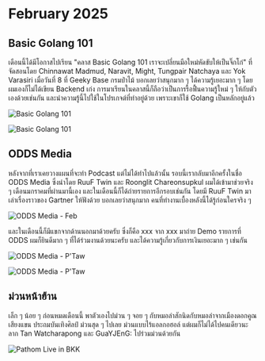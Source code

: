 # February 2025

## Basic Golang 101

เดือนนี้ได้มีโอกาสไปเรียน "คลาส Basic Golang 101 เราจะเปลี่ยนมือใหม่หัดขับให้เป็นจิ๊กโก๋" ที่จัดสอนโดย <Badge type="info">Chinnawat Madmud</Badge>, <Badge type="info">Naravit</Badge>, <Badge type="info">Might</Badge>, <Badge type="info">Tungpair Natchaya</Badge> และ <Badge type="info">Yok Varasiri</Badge> เมื่อวันที่ 8 ที่ Geeky Base กรมป่าไม้ บอกเลยว่าสนุกมาก ๆ ได้ความรู้เยอะมาก ๆ โดยผมเองก็ไม่ได้เขียน Backend เก่ง การมาเรียนในคลาสนี้ก็ถือว่าเป็นการรื้อฟื้นความรู้ใหม่ ๆ ให้กับตัวเองด้วยเช่นกัน และนำความรู้นี้ไปใช้ในโปรเกจต์ที่ทำอยู่ด้วย เพราะเขาก็ใช้ Golang เป็นหลักอยู่แล้ว

![Basic Golang 101](/images/2025/february/IMG_20250208_161952.jpg)

![Basic Golang 101](/images/2025/february/IMG_20250208_162026.jpg)

## ODDS Media

หลังจากที่เราเคยวางแผนที่จะทำ Podcast แต่ไม่ได้ทำไปแล้วนั้น รอบนี้เรากลับมาอีกครั้งในชื่อ ODDS Media ซึ่งนำโดย <Badge type="info">RuuF Twin</Badge> และ <Badge type="info">Roonglit Chareonsupkul</Badge> ผมได้เข้ามาช่วยจริง ๆ เดือนมกราคมที่ผ่านมานี้เอง และในเดือนนี้ก็ได้ถ่ายรายการอีกรอบเช่นกัน โดยมี <Badge type="info">RuuF Twin</Badge> มาเล่าเรื่องราวของ Gartner ให้ฟังด้วย บอกเลยว่าสนุกมาก คนที่ทำงานเบื้องหลังนี้ได้รู้ก่อนใครจริง ๆ

![ODDS Media - Feb](/images/2025/february/IMG_7173.jpeg)

และในเดือนนี้ก็มีแขกจากด้านนอกมาด้วยครับ ซึ่งก็คือ <Badge type="info">xxx</Badge> จาก xxx มาถ่าย Demo รายการที่ ODDS ผมก็ยินดีมาก ๆ ที่ได้ร่วมงานด้วยนะครับ และได้ความรู้เกี่ยวกับการเงินเยอะมาก ๆ เช่นกัน

![ODDS Media - P'Taw](/images/2025/february/IMG_7116.jpeg)

![ODDS Media - P'Taw](/images/2025/february/IMG_7111.jpeg)

## ม่วนหน้าฮ้าน

เล็ก ๆ น้อย ๆ ก่อนหมดเดือนนี้ พาตัวเองไปม่วน ๆ จอย ๆ กับหมอลำสักนิดกับหมอลำจากเมืองดอกคูณเสียงแขน ประถมบันเทิงศิลป์ ม่วนสุด ๆ ไปเลย ม่วนแบบไร้แอลกอฮอล์ แต่ผมก็ไม่ได้ไปคนเดียวนะ ลาก <Badge type="info">Tan Watcharapong</Badge> และ <Badge type="info">GuaYJEnG:</Badge> ไปร่วมม่วนด้วยกัน

![Pathom Live in BKK](/images/2025/february/IMG_7247.jpeg)
